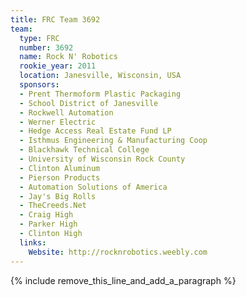 ```yaml
---
title: FRC Team 3692
team:
  type: FRC
  number: 3692
  name: Rock N' Robotics
  rookie_year: 2011
  location: Janesville, Wisconsin, USA
  sponsors:
  - Prent Thermoform Plastic Packaging
  - School District of Janesville
  - Rockwell Automation
  - Werner Electric
  - Hedge Access Real Estate Fund LP
  - Isthmus Engineering & Manufacturing Coop
  - Blackhawk Technical College
  - University of Wisconsin Rock County
  - Clinton Aluminum
  - Pierson Products
  - Automation Solutions of America
  - Jay's Big Rolls
  - TheCreeds.Net
  - Craig High
  - Parker High
  - Clinton High
  links:
    Website: http://rocknrobotics.weebly.com
---
```


{% include remove_this_line_and_add_a_paragraph %}